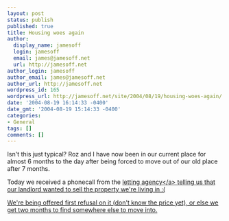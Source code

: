 ```yaml
---
layout: post
status: publish
published: true
title: Housing woes again
author:
  display_name: jamesoff
  login: jamesoff
  email: james@jamesoff.net
  url: http://jamesoff.net
author_login: jamesoff
author_email: james@jamesoff.net
author_url: http://jamesoff.net
wordpress_id: 165
wordpress_url: http://jamesoff.net/site/2004/08/19/housing-woes-again/
date: '2004-08-19 16:14:33 -0400'
date_gmt: '2004-08-19 15:14:33 -0400'
categories:
- General
tags: []
comments: []
---
```

<p>Isn't this just typical? Roz and I have now been in our current place for almost 6 months to the day after being forced to move out of our old place after 7 months.</p>
<p>Today we received a phonecall from the <a href="http:&#47;&#47;www.leamanslettings.co.uk&#47;" target="_blank" title="Leamans">letting agency<&#47;a> telling us that our landlord wanted to sell the property we're living in :(</p>
<p>We're being offered first refusal on it (don't know the price yet), or else we get two months to find somewhere else to move into.</p>
